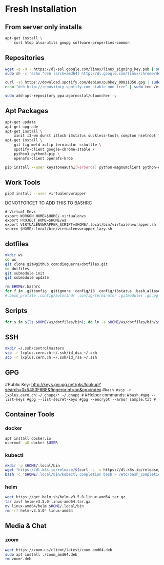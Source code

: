 # Fresh Installation

## From server only installs

```bash
apt-get install \
	curl htop alsa-utils gnupg software-properties-common
```

## Repositories
```bash
wget -q -O - https://dl-ssl.google.com/linux/linux_signing_key.pub | sudo apt-key add -
sudo sh -c 'echo "deb [arch=amd64] http://dl.google.com/linux/chrome/deb/ stable main" >> /etc/apt/sources.list.d/google-chrome.list'

curl -sS https://download.spotify.com/debian/pubkey_0D811D58.gpg | sudo apt-key add -
echo "deb http://repository.spotify.com stable non-free" | sudo tee /etc/apt/sources.list.d/spotify.list

sudo add-apt-repository ppa:agornostal/ulauncher -y
```

## Apt Packages
```bash
apt-get update
apt-get upgrade
apt-get install \
	xinit i3-wm dunst i3lock i3status suckless-tools compton hsetroot fonts-noto fonts-mplus fonts-font-awesome xsettingsd lxappearance
apt-get install \
	git tig meld xclip terminator sshuttle \
	spotify-client google-chrome-stable \
	python3 python3-pip \
	openafs-client openafs-krb5
```
```bash
pip install --user keystoneauth1[kerberos] python-magnumclient python-openstackclient
```

## Work Tools
```bash
pip3 install --user virtualenvwrapper
```
DONOTFORGET TO ADD THIS TO BASHRC
```
# Virtual Envs
export WORKON_HOME=$HOME/.virtualenvs
export PROJECT_HOME=$HOME/ws
export VIRTUALENVWRAPPER_SCRIPT=$HOME/.local/bin/virtualenvwrapper.sh
source $HOME/.local/bin/virtualenvwrapper_lazy.sh
```

## dotfiles
```bash
mkdir ws
cd ws 
git clone git@github.com:dioguerra/dotfiles.git
cd dotfiles
git submodule init
git submodule update
```
```bash
rm $HOME/.bashrc
for f in .gitconfig .gitignore .config/i3 .config/i3status .bash_aliases .bashrc; do ln -s $HOME/ws/dotfiles/$f ~/$f; done
#.bash_profile .config/autorandr .config/terminator .gitmodules .gnupg .irssi .mailcap .mbsyncrc .msmtprc .notmuch-config .vim .viminfo .vimrc .weechat
```

## Scripts
```bash
for s in $(ls $HOME/ws/dotfiles/bin); do ln -s $HOME/ws/dotfiles/bin/$s $HOME/.local/bin/$s; done
```

## SSH
```bash
mkdir ~/.ssh/controlmasters
scp -r lxplus.cern.ch:~/.ssh/id_dsa ~/.ssh
scp -r lxplus.cern.ch:~/.ssh/id_rsa ~/.ssh
```

## GPG
#Public Key: http://keys.gnupg.net/pks/lookup?search=0x5453F6BE&fingerprint=on&op=index
#```bash
#scp -r lxplus.cern.ch:~/.gnupg/* ~/.gnupg
#```
#Helper commands:
#```bash
#gpg --list-keys
#gpg --list-secret-keys
#gpg --encrypt --armor sample.txt
#```

## Container Tools

### docker
```bash
apt install docker.io
usermod -aG docker $USER
```

### kubectl
```bash
mkdir -p $HOME/.local/bin
wget "https://dl.k8s.io/release/$(curl -L -s https://dl.k8s.io/release/stable.txt)/bin/linux/amd64/kubectl" -O $HOME/.local/bin/kubectl
bash -c "$HOME/.local/bin/kubectl completion bash > /etc/bash_completion.d/kubectl"
```

### helm
```bash
wget https://get.helm.sh/helm-v3.5.0-linux-amd64.tar.gz
tar zxvf helm-v3.5.0-linux-amd64.tar.gz
mv linux-amd64/helm $HOME/.local/bin
rm -rf helm-v3.5.0* linux-amd64
```

## Media & Chat

### zoom
```bash
wget https://zoom.us/client/latest/zoom_amd64.deb
sudo apt install ./zoom_amd64.deb
rm zoom*.deb
```

